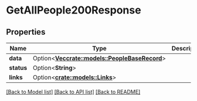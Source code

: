 # GetAllPeople200Response

## Properties

Name | Type | Description | Notes
------------ | ------------- | ------------- | -------------
**data** | Option<[**Vec<crate::models::PeopleBaseRecord>**](PeopleBaseRecord.md)> |  | [optional]
**status** | Option<**String**> |  | [optional]
**links** | Option<[**crate::models::Links**](Links.md)> |  | [optional]

[[Back to Model list]](../README.md#documentation-for-models) [[Back to API list]](../README.md#documentation-for-api-endpoints) [[Back to README]](../README.md)


